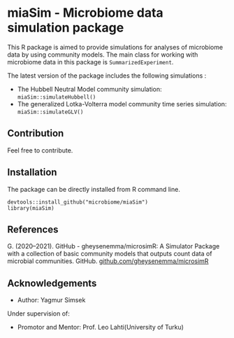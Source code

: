 # miaSim - Microbiome data simulation package

This R package is aimed to provide simulations for analyses of microbiome data by using community models.
The main class for working with microbiome data in this package is `SummarizedExperiment`.

The latest version of the package includes the following simulations :

- The Hubbell Neutral Model community simulation: `miaSim::simulateHubbell()`
- The generalized Lotka-Volterra model community time series simulation: `miaSim::simulateGLV()`

## Contribution

Feel free to contribute.

## Installation
 
The package can be directly installed from R command line.

```{R}
devtools::install_github("microbiome/miaSim")
library(miaSim)
```
## References

G. (2020–2021). GitHub - gheysenemma/microsimR: A Simulator Package with a collection of basic community models 
that outputs count data of microbial communities. GitHub.
[github.com/gheysenemma/microsimR](https://github.com/gheysenemma/microsimR)

## Acknowledgements

- Author: Yagmur Simsek

Under supervision of:
- Promotor and Mentor: Prof. Leo Lahti(University of Turku)
